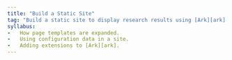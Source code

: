 ```yaml
---
title: "Build a Static Site"
tag: "Build a static site to display research results using [Ark][ark] and [Jinja][jinja]."
syllabus:
-   How page templates are expanded.
-   Using configuration data in a site.
-   Adding extensions to [Ark][ark].
---
```

